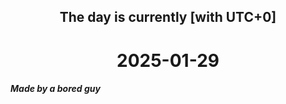 <h2 align=center>The day is currently [with UTC+0]</h2>
<h1 align=center><!--TIME BEGIN-->2025-01-29<!--TIME END--></h1>
<h5>Made by a bored guy</h5>
